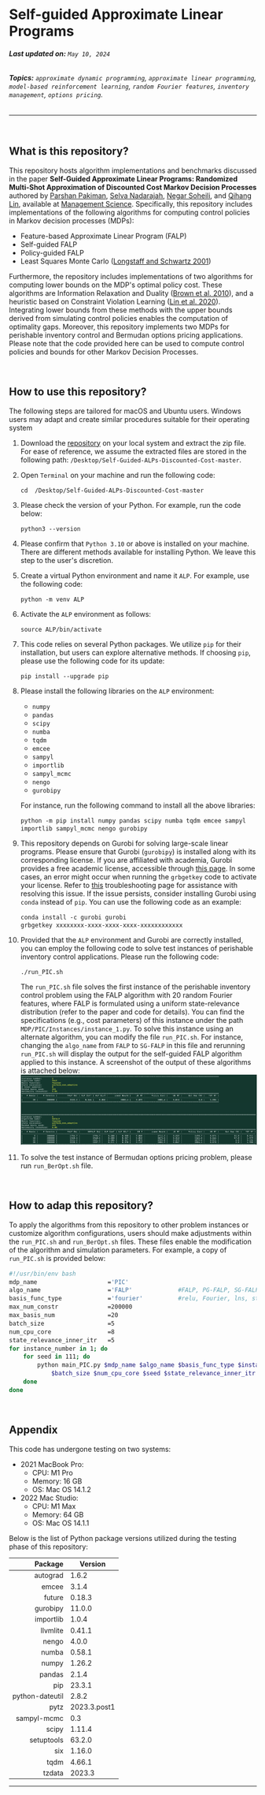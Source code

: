 # Self-guided Approximate Linear Programs
###### **Last updated on:** `May 10, 2024`
###### **Topics:** `approximate dynamic programming`, `approximate linear programming`, `model-based reinforcement learning`, `random Fourier features`, `inventory management`, `options pricing`.
---


<br>

## What is this repository?

This repository hosts algorithm implementations and benchmarks discussed in the paper **Self-Guided Approximate Linear Programs: Randomized Multi-Shot Approximation of Discounted Cost Markov Decision Processes** authored by [Parshan Pakiman](https://parshanpakiman.github.io/), [Selva Nadarajah](https://selvan.people.uic.edu/), [Negar Soheili](https://business.uic.edu/profiles/negar-soheili/), and [Qihang Lin](https://tippie.uiowa.edu/people/qihang-lin), available at [Management Science](https://ssrn.com/abstract=3512665). Specifically, this repository includes implementations of the following algorithms for computing control policies in Markov decision processes (MDPs):

- Feature-based Approximate Linear Program (FALP)
- Self-guided FALP
- Policy-guided FALP 
- Least Squares Monte Carlo ([Longstaff and Schwartz 2001](https://doi.org/10.1093/rfs/14.1.113))

Furthermore, the repository includes implementations of two algorithms for computing lower bounds on the MDP's optimal policy cost. These algorithms are Information Relaxation and Duality ([Brown et al. 2010](https://doi.org/10.1287/opre.1090.0796)), and a heuristic based on Constraint Violation Learning ([Lin et al. 2020](https://doi.org/10.1287/mnsc.2019.3289)). Integrating lower bounds from these methods with the upper bounds derived from simulating control policies enables the computation of optimality gaps. Moreover, this repository implements two MDPs for perishable inventory control and Bermudan options pricing applications. Please note that the code provided here can be used to compute control policies and bounds for other Markov Decision Processes.


<br>

## How to use this repository?

The following steps are tailored for macOS and Ubuntu users. Windows users may adapt and create similar procedures suitable for their operating system

1. Download the [repository](https://github.com/Multi-Shot-Approximation-of-MDPs/Self-Guided-ALPs-Discounted-Cost) on your local system and extract the zip file. For ease of reference, we assume the extracted files are stored in the following path: `/Desktop/Self-Guided-ALPs-Discounted-Cost-master`.

2. Open `Terminal` on your machine and run the following code:
   ```
   cd  /Desktop/Self-Guided-ALPs-Discounted-Cost-master
   ```

3. Please check the version of your Python. For example, run the code below:
    ```
    python3 --version
    ```

4. Please confirm that `Python 3.10` or above is installed on your machine. There are different methods available for installing Python. We leave this step to the user's discretion.

5. Create a virtual Python environment and name it `ALP`. For example, use the following code:
    ```
    python -m venv ALP   
    ```

6. Activate the `ALP` environment as follows:
    ```
    source ALP/bin/activate
    ``` 

7. This code relies on several Python packages. We utilize `pip` for their installation, but users can explore alternative methods. If choosing `pip`, please use the following code for its update:
    ```
    pip install --upgrade pip
    ```

8.  Please install the following libraries on the `ALP` environment:
    - `numpy`
    - `pandas`
    - `scipy`
    - `numba`
    - `tqdm`
    - `emcee`
    - `sampyl`
    - `importlib`
    - `sampyl_mcmc`
    - `nengo`
    - `gurobipy`
    
    For instance, run the following command to install all the above libraries:
    ```
    python -m pip install numpy pandas scipy numba tqdm emcee sampyl importlib sampyl_mcmc nengo gurobipy
    ```

9.  This repository depends on Gurobi for solving large-scale linear programs. Please ensure that Gurobi (`gurobipy`) is installed along with its corresponding license. If you are affiliated with academia, Gurobi provides a free academic license, accessible through [this page](https://www.gurobi.com/academia/academic-program-and-licenses/). In some cases, an error might occur when running the `grbgetkey` code to activate your license. Refer to [this](https://support.gurobi.com/hc/en-us/articles/360040113232-How-do-I-resolve-the-error-grbgetkey-command-not-found-or-grbgetkey-is-not-recognized-) troubleshooting page for assistance with resolving this issue. If the issue persists, consider installing Gurobi using `conda` instead of `pip`. You can use the following code as an example:
    ```
    conda install -c gurobi gurobi
    grbgetkey xxxxxxxx-xxxx-xxxx-xxxx-xxxxxxxxxxxx
    ```

10. Provided that the `ALP` environment and Gurobi are correctly installed, you can employ the following code to solve test instances of perishable inventory control applications. Please run the following code:
    ```
    ./run_PIC.sh
    ```
    The `run_PIC.sh` file solves the first instance of the perishable inventory control problem using the FALP algorithm with 20 random Fourier features, where FALP is formulated using a uniform state-relevance distribution (refer to the paper and code for details). You can find the specifications (e.g., cost parameters) of this instance under the path `MDP/PIC/Instances/instance_1.py`. To solve this instance using an alternate algorithm, you can modify the file `run_PIC.sh`. For instance, changing the `algo_name` from `FALP` to `SG-FALP` in this file and rerunning `run_PIC.sh` will display the output for the self-guided FALP algorithm applied to this instance. A screenshot of the output of these algorithms is attached below:
    <img src="output.png">

11.  To solve the test instance of Bermudan options pricing problem, please run `run_BerOpt.sh` file.

<br>

## How to adap this repository?

To apply the algorithms from this repository to other problem instances or customize algorithm configurations, users should make adjustments within the `run_PIC.sh` and `run_BerOpt.sh` files. These files enable the modification of the algorithm and simulation parameters. For example, a copy of `run_PIC.sh` is provided below:
```bash
#!/usr/bin/env bash
mdp_name                    ='PIC'
algo_name                   ='FALP'             #FALP, PG-FALP, SG-FALP
basis_func_type             ='fourier'          #relu, Fourier, lns, stump
max_num_constr              =200000
max_basis_num               =20
batch_size                  =5
num_cpu_core                =8
state_relevance_inner_itr   =5
for instance_number in 1; do
    for seed in 111; do
        python main_PIC.py $mdp_name $algo_name $basis_func_type $instance_number $max_num_constr $max_basis_num \
            $batch_size $num_cpu_core $seed $state_relevance_inner_itr
    done
done
```

<br>

## Appendix 

This code has undergone testing on two systems:
- 2021 MacBook Pro:
    - CPU: M1 Pro
    - Memory: 16 GB
    - OS: Mac OS 14.1.2
- 2022 Mac Studio:
    - CPU: M1 Max
    - Memory: 64 GB
    - OS: Mac OS 14.1.1

Below is the list of Python package versions utilized during the testing phase of this repository:

|  Package         | Version      |
|-----------------:|--------------|
| autograd         | 1.6.2        |
| emcee            | 3.1.4        |
| future           | 0.18.3       |
| gurobipy         | 11.0.0       |
| importlib        | 1.0.4        |
| llvmlite         | 0.41.1       |
| nengo            | 4.0.0        |
| numba            | 0.58.1       |
|  numpy           | 1.26.2       |
| pandas           | 2.1.4        |
| pip              | 23.3.1       |
| python-dateutil  | 2.8.2        |
|  pytz            | 2023.3.post1 |
|  sampyl-mcmc     | 0.3          |
| scipy            | 1.11.4       |
| setuptools       | 63.2.0       |
| six              | 1.16.0       |
|  tqdm            | 4.66.1       |
| tzdata           | 2023.3       |


---
